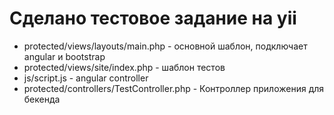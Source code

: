 # Сделано тестовое задание на yii

* protected/views/layouts/main.php - основной шаблон, подключает angular и bootstrap
* protected/views/site/index.php - шаблон тестов
* js/script.js - angular controller
* protected/controllers/TestController.php - Контроллер приложения для бекенда

